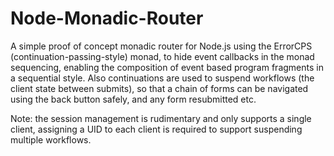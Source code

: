 Node-Monadic-Router
===================
A simple proof of concept monadic router for Node.js using the ErrorCPS (continuation-passing-style) monad, to hide event callbacks in the monad sequencing, enabling the composition of event based program fragments in a sequential style. Also continuations are used to suspend workflows (the client state between submits), so that a chain of forms can be navigated using the back button safely, and any form resubmitted etc.

Note: the session management is rudimentary and only supports a single client, assigning a UID to each client is required to support suspending multiple workflows.

